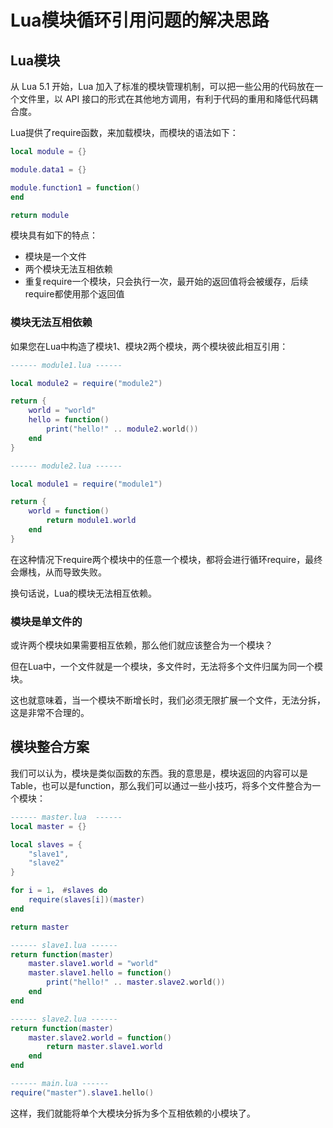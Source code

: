 # Lua模块循环引用问题的解决思路

## Lua模块

从 Lua 5.1 开始，Lua 加入了标准的模块管理机制，可以把一些公用的代码放在一个文件里，以 API 接口的形式在其他地方调用，有利于代码的重用和降低代码耦合度。

Lua提供了require函数，来加载模块，而模块的语法如下：
```lua
local module = {}

module.data1 = {}

module.function1 = function()
end

return module
```
模块具有如下的特点：
- 模块是一个文件
- 两个模块无法互相依赖
- 重复require一个模块，只会执行一次，最开始的返回值将会被缓存，后续require都使用那个返回值

### 模块无法互相依赖

如果您在Lua中构造了模块1、模块2两个模块，两个模块彼此相互引用：
```lua
------ module1.lua ------

local module2 = require("module2")

return {
    world = "world"
    hello = function()
        print("hello!" .. module2.world())
    end
}
```
```lua
------ module2.lua ------

local module1 = require("module1")

return {
    world = function()
        return module1.world
    end
}
```
在这种情况下require两个模块中的任意一个模块，都将会进行循环require，最终会爆栈，从而导致失败。

换句话说，Lua的模块无法相互依赖。

### 模块是单文件的

或许两个模块如果需要相互依赖，那么他们就应该整合为一个模块？

但在Lua中，一个文件就是一个模块，多文件时，无法将多个文件归属为同一个模块。

这也就意味着，当一个模块不断增长时，我们必须无限扩展一个文件，无法分拆，这是非常不合理的。

## 模块整合方案

我们可以认为，模块是类似函数的东西。我的意思是，模块返回的内容可以是Table，也可以是function，那么我们可以通过一些小技巧，将多个文件整合为一个模块：

```lua
------ master.lua  ------
local master = {}

local slaves = {
    "slave1",
    "slave2"
}

for i = 1， #slaves do
    require(slaves[i])(master)
end

return master

------ slave1.lua ------
return function(master)
    master.slave1.world = "world"
    master.slave1.hello = function()
        print("hello!" .. master.slave2.world())
    end
end

------ slave2.lua ------
return function(master)
    master.slave2.world = function()
        return master.slave1.world
    end
end

------ main.lua ------
require("master").slave1.hello()
```
这样，我们就能将单个大模块分拆为多个互相依赖的小模块了。
